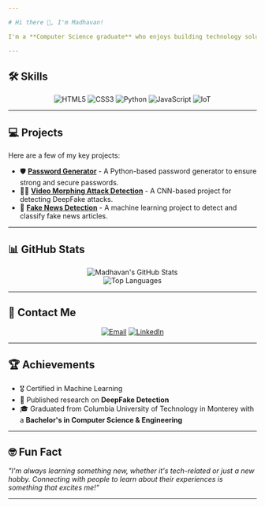 ```yaml
---

# Hi there 👋, I'm Madhavan!

I'm a **Computer Science graduate** who enjoys building technology solutions and exploring new ideas. I have experience in web development, machine learning, and IoT, and I'm always keen on collaborating to create something amazing.

---
```


## 🛠 Skills

<p align="center">
  <img src="https://img.shields.io/badge/HTML5-FFCC66?style=for-the-badge&logo=html5&logoColor=black" alt="HTML5">
  <img src="https://img.shields.io/badge/CSS3-F2E6D9?style=for-the-badge&logo=css3&logoColor=black" alt="CSS3">
  <img src="https://img.shields.io/badge/Python-FFCC66?style=for-the-badge&logo=python&logoColor=black" alt="Python">
  <img src="https://img.shields.io/badge/JavaScript-F2E6D9?style=for-the-badge&logo=javascript&logoColor=black" alt="JavaScript">
  <img src="https://img.shields.io/badge/IoT-FFCC66?style=for-the-badge&logo=raspberrypi&logoColor=black" alt="IoT">
</p>

---

## 💻 Projects

Here are a few of my key projects:

- 🛡️ [**Password Generator**](https://github.com/your-repo) - A Python-based password generator to ensure strong and secure passwords.
- 🕵️‍♂️ [**Video Morphing Attack Detection**](https://github.com/your-repo) - A CNN-based project for detecting DeepFake attacks.
- 📰 [**Fake News Detection**](https://github.com/your-repo) - A machine learning project to detect and classify fake news articles.

---

## 📊 GitHub Stats

<p align="center">
  <img src="https://github-readme-stats.vercel.app/api?username=R-Madhavan&show_icons=true&theme=highcontrast&icon_color=FFCC66&title_color=FFCC66&text_color=F2F2F2&bg_color=1C1C1C" alt="Madhavan's GitHub Stats">
  <br>
  <img src="https://github-readme-stats.vercel.app/api/top-langs/?username=R-Madhavan&layout=compact&theme=highcontrast&title_color=FFCC66&text_color=F2F2F2&bg_color=1C1C1C" alt="Top Languages">
</p>

---

## 📧 Contact Me

<p align="center">
  <a href="mailto:your-email@gmail.com"><img src="https://img.shields.io/badge/Email-FFCC66?style=for-the-badge&logo=gmail&logoColor=black" alt="Email"></a>
  <a href="https://www.linkedin.com/in/your-linkedin-profile/"><img src="https://img.shields.io/badge/LinkedIn-F2E6D9?style=for-the-badge&logo=linkedin&logoColor=black" alt="LinkedIn"></a>
</p>

---

## 🏆 Achievements

- 🎖️ Certified in Machine Learning
- 🏅 Published research on **DeepFake Detection**
- 🎓 Graduated from Columbia University of Technology in Monterey with a **Bachelor's in Computer Science & Engineering**

---

## 🤓 Fun Fact

_"I'm always learning something new, whether it's tech-related or just a new hobby. Connecting with people to learn about their experiences is something that excites me!"_

---
